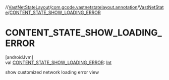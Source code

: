 //[VastNetStateLayout](../../../index.md)/[com.gcode.vastnetstatelayout.annotation](../index.md)/[VastNetState](index.md)/[CONTENT_STATE_SHOW_LOADING_ERROR](-c-o-n-t-e-n-t_-s-t-a-t-e_-s-h-o-w_-l-o-a-d-i-n-g_-e-r-r-o-r.md)

# CONTENT_STATE_SHOW_LOADING_ERROR

[androidJvm]\
val [CONTENT_STATE_SHOW_LOADING_ERROR](-c-o-n-t-e-n-t_-s-t-a-t-e_-s-h-o-w_-l-o-a-d-i-n-g_-e-r-r-o-r.md): [Int](https://kotlinlang.org/api/latest/jvm/stdlib/kotlin/-int/index.html)

show customized network loading error view
